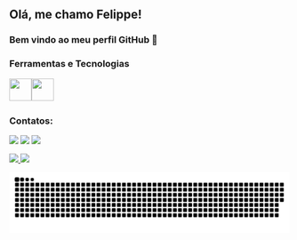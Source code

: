 ## Olá, me chamo Felippe! 
### Bem vindo ao meu perfil GitHub 👋

### Ferramentas e Tecnologias
<img src="https://cdn.jsdelivr.net/gh/devicons/devicon/icons/python/python-original.svg" width="40" height="40"/><img src="https://cdn.jsdelivr.net/gh/devicons/devicon/icons/csharp/csharp-original.svg" width="40" height="40"/>

### Contatos:
<a href="https://instagram.com/felippe_menezes" target="_blank"><img src="https://img.shields.io/badge/-Instagram-%23E4405F?style=for-the-badge&logo=instagram&logoColor=white" target="_blank"></a>
<a href = "https://mail.google.com/mail/u/0/#inbox?compose=CllgCJZcRThjKZFBFDLVCbtQpZWkPJfptLBXNJQNBxcrRjgtBwwvsBJcgGWFpfszCNNxPcwdCKg"><img src="https://img.shields.io/badge/Gmail-D14836?style=for-the-badge&logo=gmail&logoColor=white" target="_blank"></a>
<a href="https://www.linkedin.com/in/felippe-menezes-615436237/" target="_blank"><img src="https://img.shields.io/badge/-LinkedIn-%230077B5?style=for-the-badge&logo=linkedin&logoColor=white" target="_blank"></a>   
</div>

<div>
<a href="https://github.com/l0p0v">
<img height="180em" src="https://github-readme-stats.vercel.app/api/top-langs/?username=l0p0v&layout=compact&langs_count=7&theme=dracula"/>
<img height="180em" src="https://github-readme-stats.vercel.app/api?username=l0p0v&show_icons=true&theme=dracula&include_all_commits=true&count_private=true"/>
</div>

![Snake animation](https://github.com/l0p0v/l0p0v/blob/output/github-contribution-grid-snake.svg)

